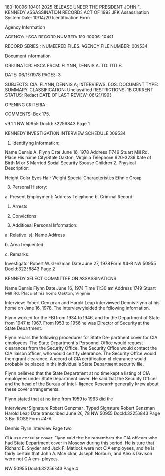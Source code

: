 180-10096-10401 2025 RELEASE UNDER THE PRESIDENT JOHN F. KENNEDY ASSASSINATION RECORDS ACT OF 1992
JFK Assassination System Date: 10/14/20
Identification Form

Agency Information

AGENCY: HSCA
RECORD NUMBER: 180-10096-10401

RECORD SERIES : NUMBERED FILES.
AGENCY FILE NUMBER: 009534

Document Information

ORIGINATOR: HSCA
FROM: FLYNN, DENNIS A.
TO:
TITLE:

DATE: 06/16/1978
PAGES: 3

SUBJECTS: CIA.
FLYNN, DENNIS A; INTERVIEWS.
DOS.
DOCUMENT TYPE: SUMMARY.
CLASSIFICATION: Unclassified
RESTRICTIONS: 1B
CURRENT STATUS: Redact
DATE OF LAST REVIEW: 06/21/1993

OPENING CRITERIA :

COMMENTS: Box 175.

v9.1 1
NW 50955 DocId: 32256843 Page 1

KENNEDY
INVESTIGATION INTERVIEW SCHEDULE 009534
1. Identifying Information:

Name Dennis A. Flynn Date June 16, 1978
Address 11749 Stuart Mill Rd. Place His home
City/State Oakton, Virginia Telephone 620-3239
Date of Birth M or S Married
Social Security Spouse
Children
2. Physical Description:

Height Color Eyes Hair
Weight Special Characteristics
Ethnic Group

3. Personal History:

a. Present Employment:
Address
Telephone
b. Criminal Record
1. Arrests
2. Convictions

4. Additional Personal Information:

a. Relative (s): Name
Address

b. Area frequented:

c. Remarks:

Investigator Robert W. Genzman
Date June 27, 1978 Form #4-B
NW 50955 DocId:32256843 Page 2

KENNEDY
SELECT COMMITTEE ON ASSASSINATIONS

Name Dennis Flynn Date June 16, 1978 Time 11:30 am
Address 1749 Stuart Mill Rd. Place at his home
Oakton, Virginia

Interview: Robert Genzman and Harold Leap interviewed Dennis Flynn
at his home on June 16, 1978. The interview yielded the following
information.

Flynn worked for the FBI from 1934 to 1946, and for
the Department of State from 1947 to 1967. From 1953 to 1956 he
was Director of Security at the State Department.

Flynn recalls the following procedures for State De-
partment cover for CIA employees. The State Department's Personnel
Office would request clearances from the Security Office. The
Security Office would contact the CIA liaison officer, who would
certify clearance. The Security Office would then grant clearance.
A record of CIA certification of clearance would probably be placed
in the individual's State Department security file.

Flynn believed that the State Department at no time
kept a listing of CIA employees under State Department cover. He
said that the Security Officer and the head of the Bureau of Intel-
ligence Research generally knew about these cover arrangements.

Flynn stated that at no time from 1959 to 1963 did the

Interviewer Signature Robert Genzman.
Typed Signature Robert Genzman Harold Leap
Date transcribed June 26, 78
NW 50955 DocId:32256843 Page 3 By: ROSS Form #4-A

Dennis Flynn Interview Page two

CIA use consular cover. Flynn said that he remembers the CIA
officers who had State Department cover in Moscow during this
period. He is sure that Richard E. Snyder and Jack F. Matlock
were not CIA employees, and he is fairly certain that John A.
McVickar, Joseph Norbury, and Alexis Davison were not CIA em-
ployees.

NW 50955 DocId:32256843 Page 4
